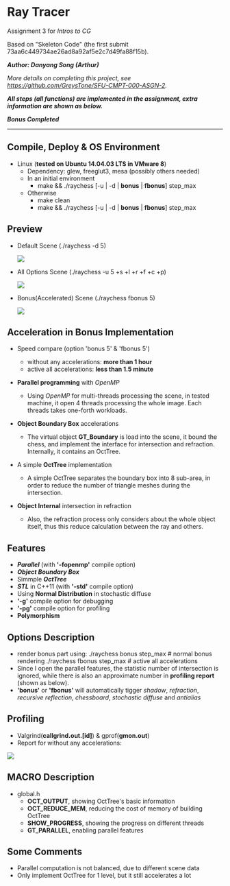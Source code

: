 # Ray Tracer

Assignment 3 for *Intros to CG*

Based on "Skeleton Code" (the first submit 73aa6c449734ae26ad8a92af5e2c7d49fa88f15b).

***Author: Danyang Song (Arthur)***

*More details on completing this project, see https://github.com/GreysTone/SFU-CMPT-000-ASGN-2.*

***All steps (all functions) are implemented in the assignment, extra information are shown as below.***

***Bonus Completed***

******

## Compile, Deploy & OS Environment
* Linux (**tested on Ubuntu 14.04.03 LTS in VMware 8**)
    * Dependency: glew, freeglut3, mesa (possibly others needed)
    * In an initial environment
        * make && ./raychess [-u | -d | **bonus** | **fbonus**] step_max
    * Otherwise
        * make clean
        * make && ./raychess [-u | -d | **bonus** | **fbonus**] step_max <options>

## Preview
* Default Scene (./raychess -d 5)

  <img src="default.bmp" />

* All Options Scene (./raychess -u 5 +s +l +r +f +c +p)

  <img src="mine.bmp" />

* Bonus(Accelerated) Scene (./raychess fbonus 5)

  <img src="chess_scene.bmp" />

## Acceleration in Bonus Implementation
* Speed compare (option 'bonus 5' & 'fbonus 5')
  * without any accelerations: **more than 1 hour**
  * active all accelerations: **less than 1.5 minute**


* **Parallel programming** with *OpenMP*
  * Using *OpenMP* for multi-threads processing the scene, in tested machine, it open 4 threads processing the whole image. Each threads takes one-forth workloads.
* **Object Boundary Box** accelerations
  * The virtual object **GT_Boundary** is load into the scene, it bound the chess, and implement the interface for intersection and refraction. Internally, it contains an OctTree.
* A simple **OctTree** implementation
  * A simple OctTree separates the boundary box into 8 sub-area, in order to reduce the number of triangle meshes during the intersection.
* **Object Internal** intersection in refraction
  * Also, the refraction process only considers about the whole object itself, thus this reduce calculation between the ray and others.

## Features
* ***Parallel*** (with **'-fopenmp'** compile option)
* ***Object Boundary Box***
* Simmple ***OctTree***
* ***STL*** in C++11 (with **'-std'** compile option)
* Using **Normal Distribution** in stochastic diffuse
* **'-g'** compile option for debugging
* **'-pg'** compile option for profiling
* **Polymorphism**

## Options Description
* render bonus part using:
      ./raychess bonus step_max      # normal bonus rendering
      ./raychess fbonus step_max     # active all accelerations
* Since I open the parallel features, the statistic number of intersection is ignored, while there is also an approximate number in **profiling report** (shown as below).
* **'bonus'** or **'fbonus'** will automatically tigger *shadow*, *refraction*, *recursive reflection*, *chessboard*, *stochastic diffuse* and *antialias*

## Profiling
* Valgrind(**callgrind.out.[id]**) & gprof(**gmon.out**)
* Report for without any accelerations:

<img src="report.png" />

## MACRO Description
* global.h
  * **OCT_OUTPUT**, showing OctTree's basic information
  * **OCT_REDUCE_MEM**, reducing the cost of memory of building OctTree
  * **SHOW_PROGRESS**, showing the progress on different threads
  * **GT_PARALLEL**, enabling parallel features


## Some Comments
* Parallel computation is not balanced, due to different scene data
* Only implement OctTree for 1 level, but it still accelerates a lot
